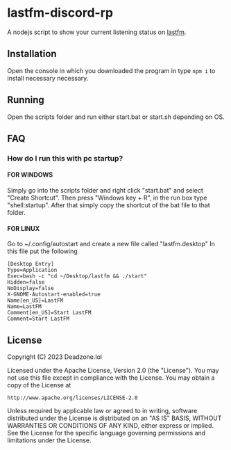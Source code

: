# lastfm-discord-rp

A nodejs script to show your current listening status on [lastfm](https://last.fm).

## Installation

Open the console in which you downloaded the program in
type ```npm i``` to install necessary necessary.

## Running

Open the scripts folder and run either start.bat or start.sh depending on OS.

## FAQ

### How do I run this with pc startup?

#### FOR WINDOWS

Simply go into the scripts folder and
right click "start.bat" and select "Create Shortcut".
Then press "Windows key + R", in the run box type "shell:startup".
After that simply copy the shortcut of the bat file to that folder.

#### FOR LINUX

Go to ~/.config/autostart and create a new file called "lastfm.desktop"
In this file put the following

```
[Desktop Entry]
Type=Application
Exec=bash -c "cd ~/Desktop/lastfm && ./start"
Hidden=false
NoDisplay=false
X-GNOME-Autostart-enabled=true
Name[en_US]=LastFM
Name=LastFM
Comment[en_US]=Start LastFM
Comment=Start LastFM
```

## License

Copyright (C) 2023 Deadzone.lol


Licensed under the Apache License, Version 2.0 (the "License").
You may not use this file except in compliance with the License.
You may obtain a copy of the License at

    http://www.apache.org/licenses/LICENSE-2.0

Unless required by applicable law or agreed to in writing, software
distributed under the License is distributed on an "AS IS" BASIS,
WITHOUT WARRANTIES OR CONDITIONS OF ANY KIND, either express or implied.
See the License for the specific language governing permissions and
limitations under the License.
